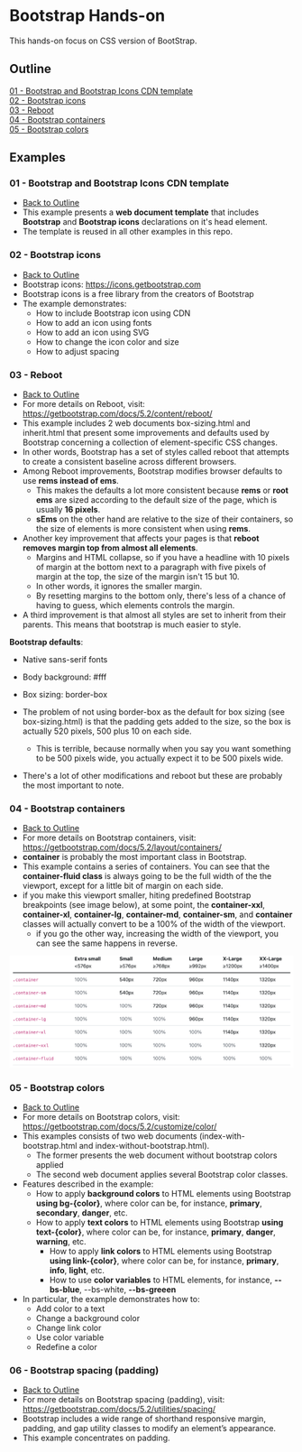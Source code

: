 # Bootstrap Hands-on

This hands-on focus on CSS version of BootStrap.

## Outline

<a href="https://github.com/pagliares/bootstrap-hands-on#01---bootstrap-and-bootstrap-icons-cdn-template">01 - Bootstrap and Bootstrap Icons CDN template</a><br>
<a href="https://github.com/pagliares/bootstrap-hands-on#02---bootstrap-icons">02 - Bootstrap icons</a><br>
<a href="https://github.com/pagliares/bootstrap-hands-on#03---reboot">03 - Reboot</a><br>
<a href="https://github.com/pagliares/bootstrap-hands-on#04---bootstrap-containers">04 - Bootstrap containers</a><br>
<a href="https://github.com/pagliares/bootstrap-hands-on#05---bootstrap-colors">05 - Bootstrap colors</a><br>

## Examples

### 01 - Bootstrap and Bootstrap Icons CDN template
- <a href="https://github.com/pagliares/bootstrap-hands-on#outline">Back to Outline</a>
- This example presents a <strong>web document template</strong> that includes <strong>Bootstrap</strong> and <strong>Bootstrap icons</strong> declarations on it's head element.
- The template is reused in all other examples in this repo.

### 02 - Bootstrap icons
- <a href="https://github.com/pagliares/bootstrap-hands-on#outline">Back to Outline</a>
- Bootstrap icons: https://icons.getbootstrap.com
- Bootstrap icons is a free library from the creators of Bootstrap
- The example demonstrates:
  - How to include Bootstrap icon using CDN
  - How to add an icon using fonts
  - How to add an icon using SVG
  - How to change the icon color and size
  - How to adjust spacing

### 03 - Reboot
- <a href="https://github.com/pagliares/bootstrap-hands-on#outline">Back to Outline</a>
- For more details on Reboot, visit: https://getbootstrap.com/docs/5.2/content/reboot/
- This example includes 2 web documents box-sizing.html and inherit.html that present some improvements and defaults used by Bootstrap concerning a collection of element-specific CSS changes.
- In other words, Bootstrap has a set of styles called reboot that attempts to create a consistent baseline across different browsers.
- Among Reboot improvements, Bootstrap modifies browser defaults to use <strong>rems instead of ems</strong>. 
  - This makes the defaults a lot more consistent because <strong>rems</strong> or <strong>root ems</strong> are sized according to the default size of the page, which is usually <strong>16 pixels</strong>.
   - <strong>sEms</strong> on the other hand are relative to the size of their containers, so the size of elements is more consistent when using <strong>rems</strong>.
- Another key improvement that affects your pages is that <strong>reboot removes margin top from almost all elements</strong>. 
  - Margins and HTML collapse, so if you have a headline with 10 pixels of margin at the bottom next to a paragraph with five pixels of margin at the top, the size of the margin isn't 15 but 10. 
  - In other words, it ignores the smaller margin. 
  - By resetting margins to the bottom only, there's less of a chance of having to guess, which elements controls the margin. 
- A third improvement is that almost all styles are set to inherit from their parents. This means that bootstrap is much easier to style.

<strong>Bootstrap defaults</strong>:
- Native sans-serif fonts
- Body background: #fff
- Box sizing: border-box

- The problem of not using border-box as the default for box sizing (see box-sizing.html) is that the padding gets added to the size, so the box is actually 520 pixels, 500 plus 10 on each side. 
  - This is terrible, because normally when you say you want something to be 500 pixels wide, you actually expect it to be 500 pixels wide. 
- There's a lot of other modifications and reboot but these are probably the most important to note.  

### 04 - Bootstrap containers
- <a href="https://github.com/pagliares/bootstrap-hands-on#outline">Back to Outline</a>
- For more details on Bootstrap containers, visit: https://getbootstrap.com/docs/5.2/layout/containers/
- <strong>container</strong> is probably the most important class in Bootstrap.
- This example contains a series of containers. You can see that the <strong>container-fluid class</strong> is always going to be the full width of the the viewport, except for a little bit of margin on each side.
- if you make this viewport smaller, hiting predefined Bootstrap breakpoints (see image below), at some point, the <strong>container-xxl</strong>, <strong>container-xl</strong>, <strong>container-lg</strong>, <strong>container-md</strong>, <strong>container-sm</strong>, and <strong>container</strong> classes will actually convert to be a 100% of the width of the viewport.
  - if you go the other way, increasing the width of the viewport, you can see the same happens in reverse. 

<p align="center"><img src="https://github.com/pagliares/bootstrap-hands-on/blob/main/Images/bootstrap-containers.png" width=824 heigh=323></p>

### 05 - Bootstrap colors
- <a href="https://github.com/pagliares/bootstrap-hands-on#outline">Back to Outline</a>
- For more details on Bootstrap colors, visit: https://getbootstrap.com/docs/5.2/customize/color/
- This examples consists of two web documents (index-with-bootstrap.html and index-without-bootstrap.html). 
  - The former presents the web document without bootstrap colors applied
  - The second web document applies several Bootstrap color classes.
- Features described in the example:
  - How to apply <strong>background colors</strong> to HTML elements using Bootstrap <strong>using bg-{color}</strong>, where color can be, for instance, <strong>primary</strong>, <strong>secondary</strong>, <strong>danger</strong>, etc.
  - How to apply <strong>text colors</strong> to HTML elements using Bootstrap <strong>using text-{color}</strong>, where color can be, for instance, <strong>primary</strong>, <strong>danger</strong>, <strong>warning</strong>, etc.
    - How to apply <strong>link colors</strong> to HTML elements using Bootstrap <strong>using link-{color}</strong>, where color can be, for instance, <strong>primary</strong>, <strong>info</strong>, <strong>light</strong>, etc.
    - How to use <strong>color variables</strong> to HTML elements, for instance, <strong>--bs-blue</strong>, </strong>--bs-white</strong>, <strong>--bs-greeen</strong>
- In particular, the example demonstrates how to:
  - Add color to a text
  - Change a background color
  - Change link color
  - Use color variable
  - Redefine a color

### 06 - Bootstrap spacing (padding)
- <a href="https://github.com/pagliares/bootstrap-hands-on#outline">Back to Outline</a>
- For more details on Bootstrap spacing (padding), visit: https://getbootstrap.com/docs/5.2/utilities/spacing/
- Bootstrap includes a wide range of shorthand responsive margin, padding, and gap utility classes to modify an element’s appearance.
- This example concentrates on padding.


